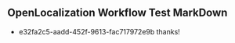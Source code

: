 ## OpenLocalization Workflow Test MarkDown
* e32fa2c5-aadd-452f-9613-fac717972e9b 
thanks!<!--HONumber=Feb16_HO4-->
